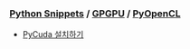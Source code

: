 ### [Python Snippets](../../README.md) / [GPGPU](../README.md) / [PyOpenCL ](README.md)
- [ PyCuda 설치하기](%20PyCuda%20설치하기.md)